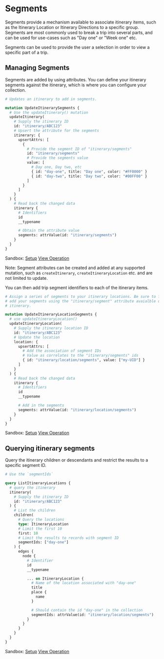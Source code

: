 # Segments

Segments provide a mechanism available to associate itinerary items, such as the
Itinerary Location or Itinerary Directions to a specific group. Segments are
most commonly used to break a trip into several parts, and can be used for
use-cases such as "Day one" or "Week one" etc.

Segments can be used to provide the user a selection in order to view a specific
part of a trip.

## Managing Segments

Segments are added by using attributes. You can define your itinerary segments
against the itinerary, which is where you can configure your collection.

```graphql
# Updates an itinerary to add in segments.

mutation UpdateItinerarySegments {
  # Use the updateItinerary() mutation
  updateItinerary(
    # Supply the itinerary ID
    id: "itinerary/ABC123"
    # Upsert the attribute for the segments
    itinerary: {
      upsertAttrs: [
        {
          # Provide the segment ID of "itinerary/segments"
          id: "itinerary/segments"
          # Provide the segments value
          value: [
            # Day one, Day two, etc
            { id: "day-one", title: "Day one", color: "#FF0000" }
            { id: "day-two", title: "Day two", color: "#00FF00" }
          ]
        }
      ]
    }
  ) {
    # Read back the changed data
    itinerary {
      # Identifiers
      id
      __typename

      # Obtain the attribute value
      segments: attrValue(id: "itinerary/segments")
    }
  }
}
```

Sandbox: [Setup](/topics/graphql/Apollo%20Sandbox/)
[View Operation](https://studio.apollographql.com/sandbox/explorer?explorerURLState=N4IgJg9gxgrgtgUwHYBcQC4QGIAEBVABzAEMUEBnHYpHASxVqQQCdjmBPHFCKsMOmuQQBzRKnIA6ADpIZcGClK0INQiTIBJBk1YcAyiLEpKwGThy48QrgAsEOGEVIItjFm3YAKAJQ55ihhUzBydNbXcOT2DzXD1HAgAbThQ7OnDdTg0AEWi6MHQcKRB6NwyAegBBACEAYQBGACYAZiLcywIhZhRbe1IUZloAIwV7ADMIZh6cIVFkY1ySnQ8C0xpzdcdOlAqUfvICgG1c9ZxVk-OLHAAFZggAN1owexT7GaMcbJwIUcLi9I8ym85uRWmsLuZHgUiosIuxAYZgaDwetcDd7o9nqkgeIcHdiAkYAhjuc8QSEIdiRdcFliJwVAgADQ4GnJADuECZCBQUEp52AeSh4FpAFp6UUmQwUAlyb8WV8mOKcFAIAkJoKsAAxDUABl12qKOAAvryTvzIb8SOxhSh2YrJdLBXKbRBFcrVcx1bqtbqDcaweCALq8v0XIP+kM4XxnFE4ABKCGI-EGxCgAGsplAbNRhAh+OpiAt-hxTsTcBonqhaKNaCwQf6IWBiQB9JsodgEZDERAyUs4ADyg0UjCmfQGwzIuPxhOJ2OMBVHADUpwhPOboUW4bOQSBvLkI37DSBDUA)

Note: Segment attributes can be created and added at any supported mutation,
such as `createItinerary`, `createItineraryLocation` etc. and are not limited to
update.

You can then add trip segment identifiers to each of the itinerary items.

```graphql
# Assign a series of segments to your itinerary locations. Be sure to first
# add your segments using the "itinerary/segment" attribute avaialble on the
# itinerary.

mutation UpdateItineraryLocationSegments {
  # use updateItineraryLocation()
  updateItineraryLocation(
    # Supply the itinerary location ID
    id: "itinerary/ABC123"
    # Update the location
    location: {
      upsertAttrs: [
        # Add the association of segment IDs
        # Value as correlates to the "itinerary/segments" ids
        { id: "itinerary/location/segments", value: ["my-UID"] }
      ]
    }
  ) {
    # Read back the changed data
    itinerary {
      # Identifiers
      id
      __typename

      # Add in the segments
      segments: attrValue(id: "itinerary/location/segments")
    }
  }
}
```

Sandbox: [Setup](/topics/graphql/Apollo%20Sandbox/)
[View Operation](https://studio.apollographql.com/sandbox/explorer?explorerURLState=N4IgJg9gxgrgtgUwHYBcQC4QGIAEBBAZwIEsBzJHAQxwIQCdiECcIAzGhUxVZlCHAJ4QYdHMRTEk9SnQE4ANtEoSISAgDocAIQQ0RuvjlbE6BFAB0kuSmDCDho2l2QpmMEklI4UAC13mQcUlpWQB6J24LECoUFAYAIxgUXUoAN0piSnl4+V1Vbz9LXCCpOhkBdUtLOCTlYnyAVQAHMGUEAEkJUvKAGSUVJABlTkjmYEscHFx3XRgWts7gstk+qDrVAAoASgmcOdbkxe6V-vqkDd3J3EG5pvk5X10SkLlFNYGcdoARS7EwdBwAWeywEoTwWgAwgBGABMAGYAr9cM0DgY-ApTqpfm91kgAeMKJMiXNaHQUHhYqYAQBtX5Eqb4WwFFJEaCZD5sDjOVCfL4EOlE3AANSyMBZOCgEDodAQ8javH4j0BgS6L3CIxc-OixDA-MJ9MmwD+AKBqpBoRxA3V3NcAQANDh0vIxTSAnABABaBrfAIAXRwAF8Bb7fkHCVscAT6bgAEoIGw4eKUKAAa2ZEp8lE8CDsB0ov2B5UjAtw7TALmIxnoeoNfwFAH16ygBE1kJREFV9YLGXZJOmIpqBQOeADlHERc6EBsdSaVUtyhbMUhraMAjsu2HJmGAyAA0A)

## Querying itinerary segments

Query the itinerary children or descendants and restrict the results to a&#x20;
specific segment ID.

```graphql
# Use the `segmentIds`

query ListItineraryLocations {
  # query the itinerary
  itinerary(
    # Supply the itinerary ID
    id: "itinerary/ABC123"
  ) {
    # List the children
    children(
      # Query the locations
      type: ItineraryLocation
      # Limit the first 10
      first: 10
      # Limit the results to records with segment ID
      segmentIds: ["day-one"]
    ) {
      edges {
        node {
          # Identifier
          id
          __typename

          ... on ItineraryLocation {
            # Name of the location associated with "day-one"
            title
            place {
              name
            }

            # Should contain the id "day-one" in the collection
            segmentIds: attrValue(id: "itinerary/location/segments")
          }
        }
      }
    }
  }
}
```

Sandbox: [Setup](/topics/graphql/Apollo%20Sandbox/)
[View Operation](https://studio.apollographql.com/sandbox/explorer?explorerURLState=N4IgJg9gxgrgtgUwHYBcQC4QGIAEBVAZwRxQAtiADIgc0VQEkwCKAdJNgRxgQCcBPHABkAlgRT0UwpLwCG-QdBmSISAjmBscOXF14CyxYZOk85fTTiNTZ-ABQWtuAMowADq4A2+8peM2B9AAiDpZg6DgsIFYmZgD0AIIAQgDCAIwATADMkRYAlOohuCJiJD5QpMIeYDzIIeWV1cj2SFqt2jgAitz8pcQeisqqIVoofK4I4RLWpvIDwirD7SJwRr04AGbCPCWpAAyLm9so4XuLRcIrKGs1BDAeKGooEDg1UBA8TDgA7kakODR0K5BRYA5DiJjhADakTAMj4AFoVAhIgBdEL5DQtNo4BBgagINSY7GtJAQMDEInE1q4Rhg4SbXiLNrCMBM1oAfXZo3GSBkiDYbK0ADoRTgVDgpjFZlAlPMWpSqdScAA5PnECDrNb9GWDHAyAgEaDCJS476-CLgOGI6Q5LGKkZGDzIu32zwyKAUwXY3n8l2KgC+Ar9VOcpAgdzAODeqBkUjWLItsIRSMilhaBijEA8Tqggy9WlBDAhepQKB4ADUZB5uLYWeFItF-LFtbKVLFCw9IrkvYHg1pe8SB60h73-SB-UA)
